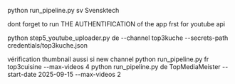 python run_pipeline.py sv Svensktech


dont forget to run THE AUTHENTIFICATION of the app frst for youtube api

python step5_youtube_uploader.py de --channel top3kuche --secrets-path credentials/top3kuche.json


vérification thumbnail aussi si new channel
python run_pipeline.py fr top3cuisine --max-videos 4
python run_pipeline.py de TopMediaMeister --start-date 2025-09-15 --max-videos 2
